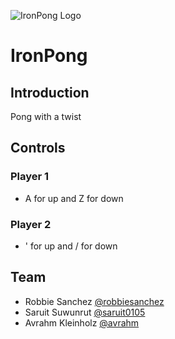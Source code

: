 ![IronPong Logo](https://avatars2.githubusercontent.com/u/57226005?s=400&u=c20bac15ddbc68b3f47145bc6e52afa575a5cafd&v=4)

# IronPong

## Introduction

Pong with a twist

## Controls

### Player 1
- A for up and Z for down

### Player 2 
- ' for up and / for down


## Team
- Robbie Sanchez  [@robbiesanchez](https://www.github.com/robbiesanchez)
- Saruit Suwunrut [@saruit0105](https://www.github.com/saruit0105)
- Avrahm Kleinholz [@avrahm](https://www.github.com/avrahm)
